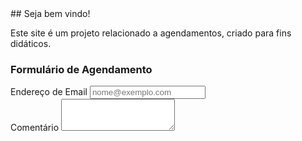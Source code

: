 <link href="https://cdn.jsdelivr.net/npm/bootstrap@5.1.3/dist/css/bootstrap.min.css" rel="stylesheet" integrity="sha384-1BmE4kWBq78iYhFldvKuhfTAU6auU8tT94WrHftjDbrCEXSU1oBoqyl2QvZ6jIW3" crossorigin="anonymous">
## Seja bem vindo!

Este site é um projeto relacionado a agendamentos, criado para fins didáticos.

### Formulário de Agendamento

<div class="mb-3">
  <label for="Input1" class="form-label">Endereço de Email</label>
  <input type="email" class="form-control" id="Input1" placeholder="nome@exemplo.com">
</div>
<div class="mb-3">
  <label for="Textarea1" class="form-label">Comentário</label>
  <textarea class="form-control" id="Textarea1" rows="3"></textarea>
</div>

